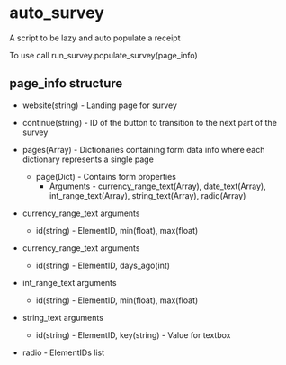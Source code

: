 # auto_survey
A script to be lazy and auto populate a receipt

To use call run_survey.populate_survey(page_info)

## page_info structure
* website(string) - Landing page for survey
* continue(string) - ID of the button to transition to the next part of the survey
* pages(Array) -  Dictionaries containing form data info where each dictionary represents a single page
    * page(Dict) -  Contains form properties
        * Arguments - currency_range_text(Array<Dict>), date_text(Array<Dict>), int_range_text(Array<Dict>), string_text(Array<Dict>), radio(Array<str>)

* currency_range_text arguments 
    * id(string) - ElementID, min(float), max(float)

* currency_range_text arguments
    * id(string) - ElementID, days_ago(int)

* int_range_text arguments
    * id(string) - ElementID, min(float), max(float)

* string_text arguments
    * id(string) - ElementID, key(string) - Value for textbox

* radio - ElementIDs list
